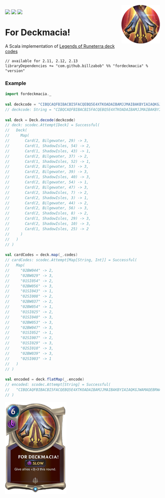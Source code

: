 <img align="right" src="https://github.com/Billzabob/ForDeckmacia/blob/master/src/main/resources/demacia.png" height="125px" style="padding-left: 20px"/>


[![](https://github.com/Billzabob/ForDeckmacia/workflows/build/badge.svg)](https://github.com/Billzabob/ForDeckmacia/actions?query=workflow%3Abuild)
[![](https://codecov.io/gh/Billzabob/ForDeckmacia/branch/master/graph/badge.svg)](https://codecov.io/gh/Billzabob/ForDeckmacia)
[![](https://img.shields.io/nexus/r/com.github.billzabob/fordeckmacia_2.13?color=success&nexusVersion=2&server=https%3A%2F%2Foss.sonatype.org)](https://oss.sonatype.org/content/repositories/releases/com/github/billzabob/fordeckmacia_2.13)

# For Deckmacia!

A Scala implementation of [Legends of Runeterra deck codes](https://developer.riotgames.com/docs/lor#deck-codes)

```
// available for 2.11, 2.12, 2.13
libraryDependencies += "com.github.billzabob" %% "fordeckmacia" % "version"
```

### Example ###

```scala
import fordeckmacia._

val deckcode = "CIBQCAQFBIBACBI5FACQEBQ5E4XTKOADAIBAMJJMAIBAKBYIAIAQKGJWAMAQEBRWAEBAKAYCAECSWNA"
// deckcode: String = "CIBQCAQFBIBACBI5FACQEBQ5E4XTKOADAIBAMJJMAIBAKBYIAIAQKGJWAMAQEBRWAEBAKAYCAECSWNA"

val deck = Deck.decode(deckcode)
// deck: scodec.Attempt[Deck] = Successful(
//   Deck(
//     Map(
//       Card(2, Bilgewater, 29) -> 3,
//       Card(1, ShadowIsles, 54) -> 2,
//       Card(1, ShadowIsles, 43) -> 1,
//       Card(2, Bilgewater, 37) -> 2,
//       Card(1, ShadowIsles, 52) -> 1,
//       Card(2, Bilgewater, 53) -> 3,
//       Card(2, Bilgewater, 39) -> 3,
//       Card(1, ShadowIsles, 40) -> 3,
//       Card(2, Bilgewater, 54) -> 1,
//       Card(2, Bilgewater, 47) -> 3,
//       Card(2, ShadowIsles, 7) -> 2,
//       Card(2, ShadowIsles, 3) -> 1,
//       Card(2, Bilgewater, 44) -> 2,
//       Card(2, Bilgewater, 56) -> 3,
//       Card(2, ShadowIsles, 8) -> 2,
//       Card(1, ShadowIsles, 29) -> 3,
//       Card(2, ShadowIsles, 10) -> 3,
//       Card(1, ShadowIsles, 25) -> 2
//     )
//   )
// )

val cardCodes = deck.map(_.codes)
// cardCodes: scodec.Attempt[Map[String, Int]] = Successful(
//   Map(
//     "02BW044" -> 2,
//     "02BW029" -> 3,
//     "01SI054" -> 2,
//     "02BW056" -> 3,
//     "01SI043" -> 1,
//     "02SI008" -> 2,
//     "02BW037" -> 2,
//     "02BW054" -> 1,
//     "01SI025" -> 2,
//     "01SI040" -> 3,
//     "02BW053" -> 3,
//     "02BW047" -> 3,
//     "01SI052" -> 1,
//     "02SI007" -> 2,
//     "01SI029" -> 3,
//     "02SI010" -> 3,
//     "02BW039" -> 3,
//     "02SI003" -> 1
//   )
// )

val encoded = deck.flatMap(_.encode)
// encoded: scodec.Attempt[String] = Successful(
//   "CIBQCAQFBIBACBI5FACQEBQ5E4XTKOADAIBAMJJMAIBAKBYIAIAQKGJWAMAQEBRWAEBAKAYCAECSWNA"
// )
```

<img src="https://github.com/Billzabob/ForDeckmacia/blob/master/src/main/resources/ForDeckmacia.png" height="300px"/>
